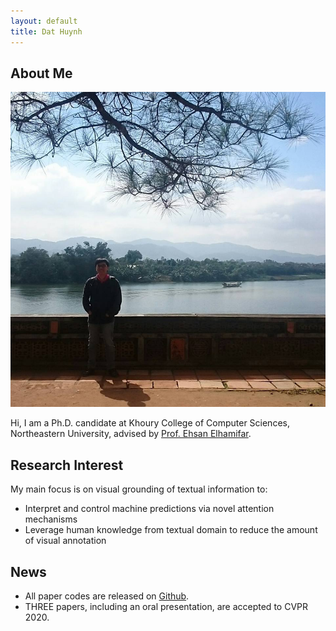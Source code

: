 ```yaml
---
layout: default
title: Dat Huynh
---
```


## About Me

<img class="profile-picture" src="sherlock.jpg">

Hi, I am a Ph.D. candidate at Khoury College of Computer Sciences, Northeastern University, advised by [Prof. Ehsan Elhamifar](https://www.ccs.neu.edu/home/eelhami/). 
 

## Research Interest
My main focus is on visual grounding of textual information to:
+ Interpret and control machine predictions via novel attention mechanisms
+ Leverage human knowledge from textual domain to reduce the amount of visual annotation

## News
+ All paper codes are released on [Github](https://github.com/hbdat).
+ THREE papers, including an oral presentation, are accepted to CVPR 2020.